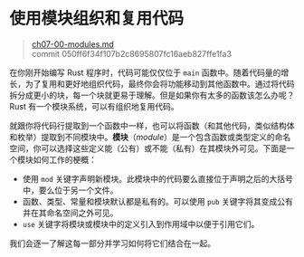 # 使用模块组织和复用代码

> [ch07-00-modules.md](https://github.com/rust-lang/book/blob/master/second-edition/src/ch07-00-modules.md)
> <br>
> commit 050ff6f34f107b2c8695807fc16aeb827ffe1fa3

在你刚开始编写 Rust 程序时，代码可能仅仅位于 `main` 函数中。随着代码量的增长，为了复用和更好地组织代码，最终你会将功能移动到其他函数中。通过将代码拆分成更小的块，每一个块就更易于理解。但是如果你有太多的函数该怎么办呢？Rust 有一个模块系统，可以有组织地复用代码。

就跟你将代码行提取到一个函数中一样，也可以将函数（和其他代码，类似结构体和枚举）提取到不同模块中。**模块**（*module*）是一个包含函数或类型定义的命名空间，你可以选择这些定义能（公有）或不能（私有）在其模块外可见。下面是一个模块如何工作的梗概：

* 使用 `mod` 关键字声明新模块。此模块中的代码要么直接位于声明之后的大括号中，要么位于另一个文件。
* 函数、类型、常量和模块默认都是私有的。可以使用 `pub` 关键字将其变成公有并在其命名空间之外可见。
* `use` 关键字将模块或模块中的定义引入到作用域中以便于引用它们。

我们会逐一了解这每一部分并学习如何将它们结合在一起。
